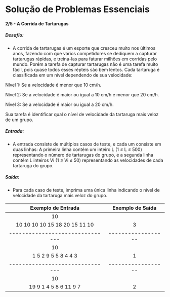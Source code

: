 # Solução de Problemas Essenciais

#### 2/5 - A Corrida de Tartarugas

##### Desafio:
- A corrida de tartarugas é um esporte que cresceu muito nos últimos anos, fazendo com que vários competidores se dediquem a capturar tartarugas rápidas, e treina-las para faturar milhões em corridas pelo mundo. Porém a tarefa de capturar tartarugas não é uma tarefa muito fácil, pois quase todos esses répteis são bem lentos. Cada tartaruga é classificada em um nível dependendo de sua velocidade:

Nível 1: Se a velocidade é menor que 10 cm/h.

Nível 2: Se a velocidade é maior ou igual a 10 cm/h e menor que 20 cm/h.

Nível 3: Se a velocidade é maior ou igual a 20 cm/h.

Sua tarefa é identificar qual o nível de velocidade da tartaruga mais veloz de um grupo.

##### Entrada:
- A entrada consiste de múltiplos casos de teste, e cada um consiste em duas linhas: A primeira linha contém um inteiro L (1 ≤ L ≤ 500) representando o número de tartarugas do grupo, e a segunda linha contém L inteiros Vi (1 ≤ Vi ≤ 50) representando as velocidades de cada tartaruga do grupo.

##### Saída:
- Para cada caso de teste, imprima uma única linha indicando o nível de velocidade da tartaruga mais veloz do grupo.

| Exemplo de Entrada            | Exemplo de Saída | 
|:-----------------------------:|:----------------:| 
|               10              |                  |
| 10 10 10 10 15 18 20 15 11 10 |         3        |
|-------------------------------|------------------|
|               10              |                  |
|      1 5 2 9 5 5 8 4 4 3      |         1        |
|-------------------------------|------------------|
|               10              |                  |
|     19 9 1 4 5 8 6 11 9 7     |         2        |

